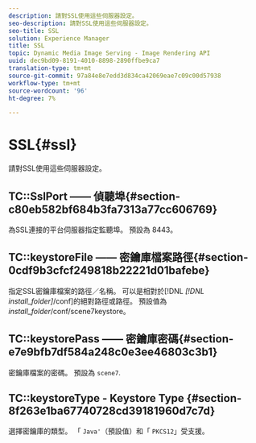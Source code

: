 ```yaml
---
description: 請對SSL使用這些伺服器設定。
seo-description: 請對SSL使用這些伺服器設定。
seo-title: SSL
solution: Experience Manager
title: SSL
topic: Dynamic Media Image Serving - Image Rendering API
uuid: dec9bd09-8191-4010-8898-2890ffbe9ca7
translation-type: tm+mt
source-git-commit: 97a84e8e7edd3d834ca42069eae7c09c00d57938
workflow-type: tm+mt
source-wordcount: '96'
ht-degree: 7%

---
```



# SSL{#ssl}

請對SSL使用這些伺服器設定。

## TC::SslPort —— 偵聽埠{#section-c80eb582bf684b3fa7313a77cc606769}

為SSL連接的平台伺服器指定監聽埠。 預設為 8443。

## TC::keystoreFile —— 密鑰庫檔案路徑{#section-0cdf9b3cfcf249818b22221d01bafebe}

指定SSL密鑰庫檔案的路徑／名稱。 可以是相對於[!DNL *[!DNL install_folder]*/conf]的絕對路徑或路徑。 預設值為&#x200B;*install_folder*/conf/scene7keystore。

## TC::keystorePass —— 密鑰庫密碼{#section-e7e9bfb7df584a248c0e3ee46803c3b1}

密鑰庫檔案的密碼。 預設為 `scene7`.

## TC::keystoreType - Keystore Type {#section-8f263e1ba67740728cd39181960d7c7d}

選擇密鑰庫的類型。 「 `Java'`（預設值）和「 `PKCS12`」受支援。
